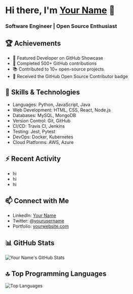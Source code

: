 <!-- Your name and headline -->
# Hi there, I'm [Your Name](https://github.com/VarunCypherV) 👋
### Software Engineer | Open Source Enthusiast

<!-- Dynamic GitHub contribution graph -->


<!-- Your achievements -->
## 🏆 Achievements
- 🌟 Featured Developer on GitHub Showcase
- 🚀 Completed 500+ GitHub contributions
- 📚 Contributed to 10+ open-source projects
- 🏅 Received the GitHub Open Source Contributor badge

<!-- Skills and Technologies -->
## 💼 Skills & Technologies
- Languages: Python, JavaScript, Java
- Web Development: HTML, CSS, React, Node.js
- Databases: MySQL, MongoDB
- Version Control: Git, GitHub
- CI/CD: Travis CI, Jenkins
- Testing: Jest, Pytest
- DevOps: Docker, Kubernetes
- Cloud Platforms: AWS, Azure

<!-- Recent activity -->
## ⚡ Recent Activity
<!-- Add recent activity from GitHub -->
- hi
- hi
- hi

<!-- Connect with me -->
## 📫 Connect with Me
- LinkedIn: [Your Name](https://www.linkedin.com/in/yourname)
- Twitter: [@yourusername](https://twitter.com/yourusername)
- Portfolio: [yourwebsite.com](https://yourwebsite.com)

<!-- GitHub Stats -->
## 📊 GitHub Stats
![Your Name's GitHub Stats](https://github-readme-stats.vercel.app/api?username=VarunCypherV&show_icons=true&theme=tokyonight)

<!-- Top Programming Languages -->
## 🔝 Top Programming Languages
![Top Languages](https://github-readme-stats.vercel.app/api/top-langs/?username=VarunCypherV&layout=compact&theme=radical)
